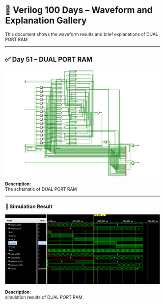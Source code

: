 

# 📘 Verilog 100 Days – Waveform and Explanation Gallery

This document shows the waveform results and brief explanations of  DUAL PORT RAM

---

## ✅ Day 51 – DUAL PORT RAM

 

![RAM](./images/dual_schematic.png)

**Description:**  
 The schematic of DUAL PORT RAM

 
---

### 🔬 Simulation Result

![Simulation Waveform](./images/dual_sim.png)

**Description:**  
simulation results of DUAL PORT RAM.
